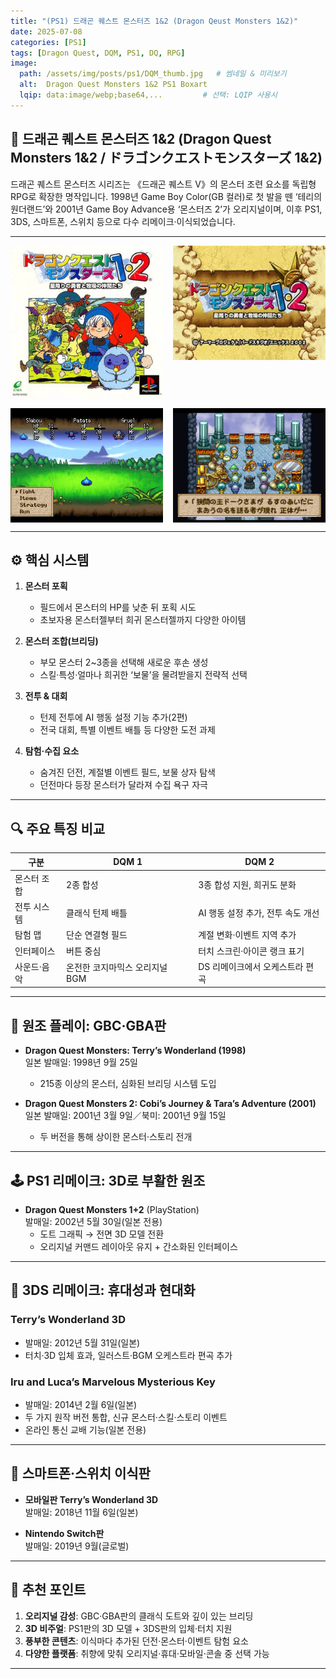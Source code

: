 ```yaml
---
title: "(PS1) 드래곤 퀘스트 몬스터즈 1&2 (Dragon Qeust Monsters 1&2)"
date: 2025-07-08
categories: [PS1]
tags: [Dragon Quest, DQM, PS1, DQ, RPG]
image:
  path: /assets/img/posts/ps1/DQM_thumb.jpg   # 썸네일 & 미리보기
  alt:  Dragon Quest Monsters 1&2 PS1 Boxart
  lqip: data:image/webp;base64,...         # 선택: LQIP 사용시
---
```


## 📜 드래곤 퀘스트 몬스터즈 1&2 (Dragon Quest Monsters 1&2 / ドラゴンクエストモンスターズ 1&2)

드래곤 퀘스트 몬스터즈 시리즈는 《드래곤 퀘스트 V》의 몬스터 조련 요소를 독립형 RPG로 확장한 명작입니다. 1998년 Game Boy Color(GB 컬러)로 첫 발을 뗀 ‘테리의 원더랜드’와 2001년 Game Boy Advance용 ‘몬스터즈 2’가 오리지널이며, 이후 PS1, 3DS, 스마트폰, 스위치 등으로 다수 리메이크·이식되었습니다.

---

<!-- <img src="/assets/img/posts/ps1/DQM_front.jpg" alt="DQM 표지">
![DQM표지](/assets/img/posts/ps1/DQM_front.jpg){: width="250px" } -->

<div style="display: grid; grid-template-columns: repeat(2, 1fr); gap: 1rem;">
  <img src="/assets/img/posts/ps1/DQM_front.jpg" alt="DQM 표지">
  <img src="/assets/img/posts/ps1/DQM_title.jpg" alt="DQM 타이틀">
  <img src="/assets/img/posts/ps1/DQM_screen.jpg" alt="DQM 스샷">
  <img src="/assets/img/posts/ps1/DQM_screen2.png" alt="DQM 스샷">
</div>

---

## ⚙️ 핵심 시스템

1. **몬스터 포획**  
   - 필드에서 몬스터의 HP를 낮춘 뒤 포획 시도  
   - 초보자용 몬스터젤부터 희귀 몬스터젤까지 다양한 아이템

2. **몬스터 조합(브리딩)**  
   - 부모 몬스터 2~3종을 선택해 새로운 후손 생성  
   - 스킬·특성·얼마나 희귀한 ‘보물’을 물려받을지 전략적 선택

3. **전투 & 대회**  
   - 턴제 전투에 AI 행동 설정 기능 추가(2편)  
   - 전국 대회, 특별 이벤트 배틀 등 다양한 도전 과제

4. **탐험·수집 요소**  
   - 숨겨진 던전, 계절별 이벤트 필드, 보물 상자 탐색  
   - 던전마다 등장 몬스터가 달라져 수집 욕구 자극

---


## 🔍 주요 특징 비교

| 구분             | DQM 1                     | DQM 2                         |
| ---------------- | ------------------------------ | ---------------------------------- |
| 몬스터 조합      | 2종 합성                        | 3종 합성 지원, 희귀도 분화        |
| 전투 시스템      | 클래식 턴제 배틀               | AI 행동 설정 추가, 전투 속도 개선 |
| 탐험 맵          | 단순 연결형 필드               | 계절 변화·이벤트 지역 추가        |
| 인터페이스      | 버튼 중심                      | 터치 스크린·아이콘 랭크 표기       |
| 사운드·음악      | 온전한 코지마믹스 오리지널 BGM | DS 리메이크에서 오케스트라 편곡   |

---

## 🎲 원조 플레이: GBC·GBA판

- **Dragon Quest Monsters: Terry’s Wonderland (1998)**  
  일본 발매일: 1998년 9월 25일   
  - 215종 이상의 몬스터, 심화된 브리딩 시스템 도입   

- **Dragon Quest Monsters 2: Cobi’s Journey & Tara’s Adventure (2001)**  
  일본 발매일: 2001년 3월 9일／북미: 2001년 9월 15일   
  - 두 버전을 통해 상이한 몬스터·스토리 전개   

---

## 🕹️ PS1 리메이크: 3D로 부활한 원조

- **Dragon Quest Monsters 1+2** (PlayStation)  
  발매일: 2002년 5월 30일(일본 전용)   
  - 도트 그래픽 → 전면 3D 모델 전환  
  - 오리지널 커맨드 레이아웃 유지 + 간소화된 인터페이스  

---

## 🌟 3DS 리메이크: 휴대성과 현대화

### Terry’s Wonderland 3D  
- 발매일: 2012년 5월 31일(일본)   
- 터치·3D 입체 효과, 일러스트·BGM 오케스트라 편곡 추가  

### Iru and Luca’s Marvelous Mysterious Key  
- 발매일: 2014년 2월 6일(일본)   
- 두 가지 원작 버전 통합, 신규 몬스터·스킬·스토리 이벤트  
- 온라인 통신 교배 기능(일본 전용)  

---

## 📱 스마트폰·스위치 이식판

- **모바일판 Terry’s Wonderland 3D**  
  발매일: 2018년 11월 6일(일본)   

- **Nintendo Switch판**  
  발매일: 2019년 9월(글로벌)   

---

## 🎯 추천 포인트

1. **오리지널 감성**: GBC·GBA판의 클래식 도트와 깊이 있는 브리딩   
2. **3D 비주얼**: PS1판의 3D 모델 + 3DS판의 입체·터치 지원   
3. **풍부한 콘텐츠**: 이식마다 추가된 던전·몬스터·이벤트 탐험 요소  
4. **다양한 플랫폼**: 취향에 맞춰 오리지널·휴대·모바일·콘솔 중 선택 가능  

---


<!-- *작성자: jjkkim88*  
*발행일: 2025년 7월 8일*   -->